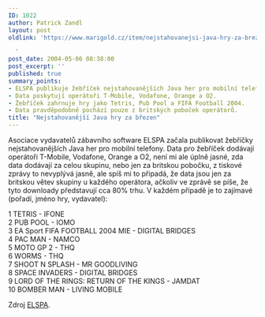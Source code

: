 ```yaml
---
ID: 1022
author: Patrick Zandl
layout: post
oldlink: 'https://www.marigold.cz/item/nejstahovanejsi-java-hry-za-brezen

  '
post_date: 2004-05-06 08:38:00
post_excerpt: ''
published: true
summary_points:
- ELSPA publikuje žebříček nejstahovanějších Java her pro mobilní telefony.
- Data poskytují operátoři T-Mobile, Vodafone, Orange a O2.
- Žebříček zahrnuje hry jako Tetris, Pub Pool a FIFA Football 2004.
- Data pravděpodobně pochází pouze z britských poboček operátorů.
title: "Nejstahovanější Java hry za březen"
---
```


<p>
Asociace vydavatelů zábavního software ELSPA začala publikovat žebříčky nejstahovanějších Java her pro mobilní telefony. Data pro žebříček dodávají operátoři T-Mobile, Vodafone, Orange a O2, není mi ale úplně jasné, zda data dodávají za celou skupinu, nebo jen za britskou pobočku, z tiskové zprávy to nevyplývá jasně, ale spíš mi to připadá, že data jsou jen za britskou větev skupiny u každého operátora, ačkoliv ve zprávě se píše, že tyto downloady představují cca 80% trhu.&#160;V každém případě je to zajímavé (pořadí, jméno hry, vydavatel):</p>

<p>
1 TETRIS - IFONE<BR>2 PUB POOL - IOMO<BR>3 EA Sport FIFA FOOTBALL 2004 MIE - DIGITAL BRIDGES<BR>4 PAC MAN - NAMCO<BR>5 MOTO GP 2 - THQ<BR>6 WORMS - THQ<BR>7 SHOOT N SPLASH - MR GOODLIVING<BR>8 SPACE INVADERS - DIGITAL BRIDGES<BR>9 LORD OF THE RINGS: RETURN OF THE KINGS - JAMDAT<BR>10 BOMBER MAN - LIVING MOBILE</p>

<p>
Zdroj <A href="http://www.elspa.com/about/pr/pr.asp?mode=view&amp;t=1&amp;id=426" target=_blank>ELSPA</A>.</p>